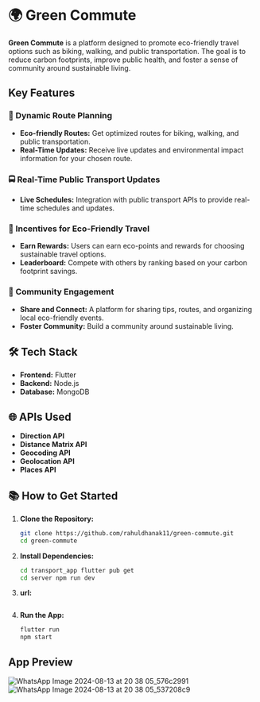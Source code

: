 # 🌍 Green Commute

**Green Commute** is a platform designed to promote eco-friendly travel options such as biking, walking, and public transportation. The goal is to reduce carbon footprints, improve public health, and foster a sense of community around sustainable living.

##  Key Features

### 🚴 Dynamic Route Planning
- **Eco-friendly Routes:** Get optimized routes for biking, walking, and public transportation.
- **Real-Time Updates:** Receive live updates and environmental impact information for your chosen route.

### 🚍 Real-Time Public Transport Updates
- **Live Schedules:** Integration with public transport APIs to provide real-time schedules and updates.

### 🎁 Incentives for Eco-Friendly Travel
- **Earn Rewards:** Users can earn eco-points and rewards for choosing sustainable travel options.
- **Leaderboard:** Compete with others by ranking based on your carbon footprint savings.

### 🌱 Community Engagement
- **Share and Connect:** A platform for sharing tips, routes, and organizing local eco-friendly events.
- **Foster Community:** Build a community around sustainable living.

## 🛠 Tech Stack
- **Frontend:** Flutter
- **Backend:** Node.js
- **Database:** MongoDB

## 🌐 APIs Used
- **Direction API**
- **Distance Matrix API**
- **Geocoding API**
- **Geolocation API**
- **Places API**

## 📚 How to Get Started
1. **Clone the Repository:**
   ```bash
   git clone https://github.com/rahuldhanak11/green-commute.git
   cd green-commute
   
2. **Install Dependencies:**
   ```bash
   cd transport_app flutter pub get
   cd server npm run dev

3. **url:**
   ```bash

5. **Run the App:**
   ```bash
   flutter run
   npm start

## App Preview
![WhatsApp Image 2024-08-13 at 20 38 05_576c2991](https://github.com/user-attachments/assets/368d8a5b-452d-4139-b58b-7279031518b4)
![WhatsApp Image 2024-08-13 at 20 38 05_537208c9](https://github.com/user-attachments/assets/f4904ff2-ed15-4643-99a5-49539b920660)





